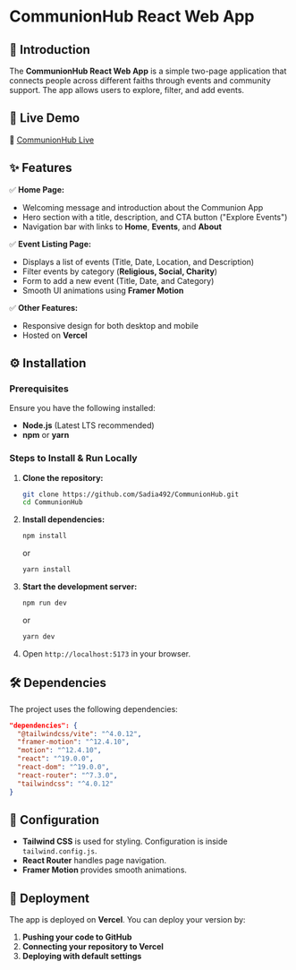 # CommunionHub React Web App

## 🚀 Introduction

The **CommunionHub React Web App** is a simple two-page application that connects people across different faiths through events and community support. The app allows users to explore, filter, and add events.

## 📌 Live Demo

🔗 [CommunionHub Live](https://communion-hub-chi.vercel.app)

## ✨ Features

✅ **Home Page:**

- Welcoming message and introduction about the Communion App
- Hero section with a title, description, and CTA button ("Explore Events")
- Navigation bar with links to **Home**, **Events**, and **About**

✅ **Event Listing Page:**

- Displays a list of events (Title, Date, Location, and Description)
- Filter events by category (**Religious, Social, Charity**)
- Form to add a new event (Title, Date, and Category)
- Smooth UI animations using **Framer Motion**

✅ **Other Features:**

- Responsive design for both desktop and mobile
- Hosted on **Vercel**

## ⚙️ Installation

### Prerequisites

Ensure you have the following installed:

- **Node.js** (Latest LTS recommended)
- **npm** or **yarn**

### Steps to Install & Run Locally

1. **Clone the repository:**
   ```bash
   git clone https://github.com/Sadia492/CommunionHub.git
   cd CommunionHub
   ```
2. **Install dependencies:**
   ```bash
   npm install
   ```
   or
   ```bash
   yarn install
   ```
3. **Start the development server:**
   ```bash
   npm run dev
   ```
   or
   ```bash
   yarn dev
   ```
4. Open `http://localhost:5173` in your browser.

## 🛠️ Dependencies

The project uses the following dependencies:

```json
"dependencies": {
  "@tailwindcss/vite": "^4.0.12",
  "framer-motion": "^12.4.10",
  "motion": "^12.4.10",
  "react": "^19.0.0",
  "react-dom": "^19.0.0",
  "react-router": "^7.3.0",
  "tailwindcss": "^4.0.12"
}
```

## 🔧 Configuration

- **Tailwind CSS** is used for styling. Configuration is inside `tailwind.config.js`.
- **React Router** handles page navigation.
- **Framer Motion** provides smooth animations.

## 🚀 Deployment

The app is deployed on **Vercel**. You can deploy your version by:

1. **Pushing your code to GitHub**
2. **Connecting your repository to Vercel**
3. **Deploying with default settings**
